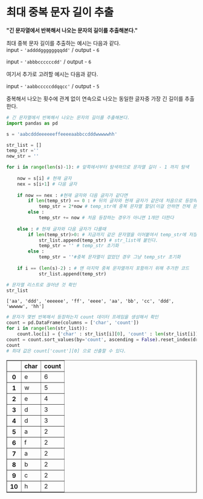 # 최대 중복 문자 길이 추출

**"긴 문자열에서 반복해서 나오는 문자의 길이를 추출해본다."**  

최대 중복 문자 길이를 추출하는 예시는 다음과 같다.    
input - `'addddggggggqqdd'` / output - `6`    

input - `'abbbccccccdd'` / output - `6`    

여기서 추가로 고려할 예시는 다음과 같다.    

input - `'aabbcccccddqqcc'` / output - `5`    

중복해서 나오는 횟수에 관계 없이 연속으로 나오는 동일한 글자중 가장 긴 길이를 추출한다.  
    
```python
# 긴 문자열에서 반복해서 나오는 문자의 길이를 추출해본다.
import pandas as pd
```
```python
s = 'aabcdddeeeeeeffeeeeaabbccdddwwwwwhh'
```
```python
str_list = []
temp_str =''
new_str = ''

for i in range(len(s)-1): # 앞쪽에서부터 탐색하므로 문자열 길이 - 1 까지 탐색
    
    now = s[i] # 현재 글자
    nex = s[i+1] # 다음 글자
    
    if now == nex : #현재 글자와 다음 글자가 같다면
        if len(temp_str) == 0 : # 뒤의 글자와 현재 글자가 같은데 처음으로 등장하는 경우
            temp_str = 2*now # temp_str에 중복 문자열 할당(이걸 안하면 전체 문자열 길이가 실제 길이보다 하나 짧게 된다)
        else :
            temp_str += now # 처음 등장하는 경우가 아니면 1개만 더한다
            
    else : # 현재 글자와 다음 글자가 다를때 
        if len(temp_str)>0: # 지금까지 같은 문자열을 이어붙여서 temp_str에 저장된 경우
            str_list.append(temp_str) # str_list에 붙인다.
            temp_str = '' # temp_str 초기화
        else :
            temp_str = ''#중복 문자열이 없었던 경우 그냥 temp_str 초기화
            
    if i == (len(s)-2) : # 맨 마지막 중복 문자열까지 포함하기 위해 추가한 코드
            str_list.append(temp_str) 
```
```python
# 문자열 리스트로 끊어낸 것 확인
str_list
```
    ['aa', 'ddd', 'eeeeee', 'ff', 'eeee', 'aa', 'bb', 'cc', 'ddd', 'wwwww', 'hh']

```python
# 문자가 몇번 반복해서 등장하는지 count 데이터 프레임을 생성해서 확인
count = pd.DataFrame(columns = ['char', 'count'])
for i in range(len(str_list)):
    count.loc[i] = {'char' : str_list[i][0], 'count' : len(str_list[i])}
count = count.sort_values(by='count', ascending = False).reset_index(drop = True)
count
# 최대 값은 count['count'][0] 으로 산출할 수 있다.
```

<div>
<style scoped>
    .dataframe tbody tr th:only-of-type {
        vertical-align: middle;
    }

    .dataframe tbody tr th {
        vertical-align: top;
    }
    
    .dataframe thead th {
        text-align: right;
    }
</style>
<table border="1" class="dataframe">
  <thead>
    <tr style="text-align: right;">
      <th></th>
      <th>char</th>
      <th>count</th>
    </tr>
  </thead>
  <tbody>
    <tr>
      <th>0</th>
      <td>e</td>
      <td>6</td>
    </tr>
    <tr>
      <th>1</th>
      <td>w</td>
      <td>5</td>
    </tr>
    <tr>
      <th>2</th>
      <td>e</td>
      <td>4</td>
    </tr>
    <tr>
      <th>3</th>
      <td>d</td>
      <td>3</td>
    </tr>
    <tr>
      <th>4</th>
      <td>d</td>
      <td>3</td>
    </tr>
    <tr>
      <th>5</th>
      <td>a</td>
      <td>2</td>
    </tr>
    <tr>
      <th>6</th>
      <td>f</td>
      <td>2</td>
    </tr>
    <tr>
      <th>7</th>
      <td>a</td>
      <td>2</td>
    </tr>
    <tr>
      <th>8</th>
      <td>b</td>
      <td>2</td>
    </tr>
    <tr>
      <th>9</th>
      <td>c</td>
      <td>2</td>
    </tr>
    <tr>
      <th>10</th>
      <td>h</td>
      <td>2</td>
    </tr>
  </tbody>
</table>
</div>

